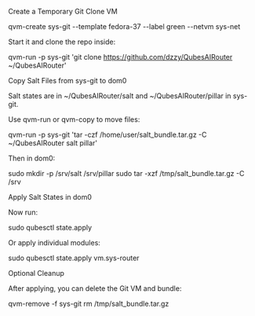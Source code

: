 Create a Temporary Git Clone VM

qvm-create sys-git --template fedora-37 --label green --netvm sys-net

Start it and clone the repo inside:

qvm-run -p sys-git 'git clone https://github.com/dzzy/QubesAIRouter ~/QubesAIRouter'

Copy Salt Files from sys-git to dom0

Salt states are in ~/QubesAIRouter/salt and ~/QubesAIRouter/pillar in sys-git.

Use qvm-run or qvm-copy to move files:

qvm-run -p sys-git 'tar -czf /home/user/salt_bundle.tar.gz -C ~/QubesAIRouter salt pillar'

Then in dom0:

sudo mkdir -p /srv/salt /srv/pillar
sudo tar -xzf /tmp/salt_bundle.tar.gz -C /srv

Apply Salt States in dom0

Now run:

sudo qubesctl state.apply

Or apply individual modules:

sudo qubesctl state.apply vm.sys-router

Optional Cleanup

After applying, you can delete the Git VM and bundle:

qvm-remove -f sys-git
rm /tmp/salt_bundle.tar.gz